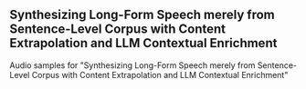 ## Synthesizing Long-Form Speech merely from Sentence-Level Corpus with Content Extrapolation and LLM Contextual Enrichment

Audio samples for "Synthesizing Long-Form Speech merely from Sentence-Level Corpus with Content Extrapolation and LLM Contextual Enrichment"
